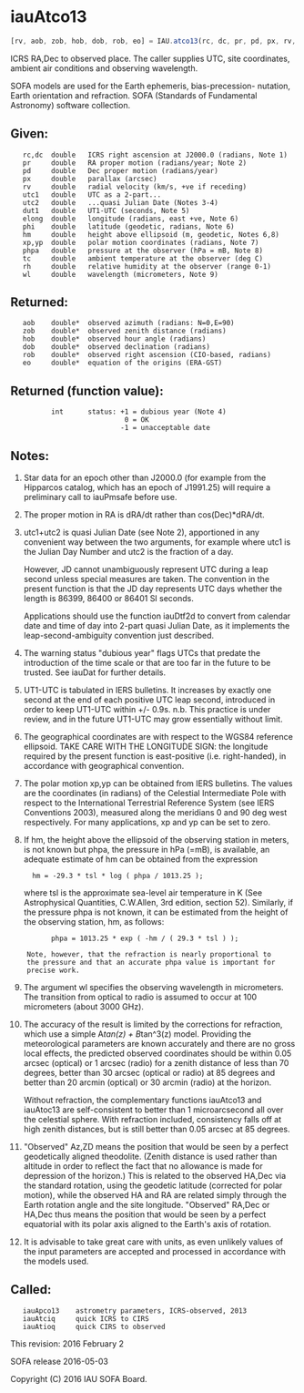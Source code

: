# iauAtco13

```js
[rv, aob, zob, hob, dob, rob, eo] = IAU.atco13(rc, dc, pr, pd, px, rv, utc1, utc2, dut1, elong, phi, hm, xp, yp, phpa, tc, rh, wl)
```

ICRS RA,Dec to observed place.  The caller supplies UTC, site
coordinates, ambient air conditions and observing wavelength.

SOFA models are used for the Earth ephemeris, bias-precession-
nutation, Earth orientation and refraction.
SOFA (Standards of Fundamental Astronomy) software collection.


## Given:
```
   rc,dc  double   ICRS right ascension at J2000.0 (radians, Note 1)
   pr     double   RA proper motion (radians/year; Note 2)
   pd     double   Dec proper motion (radians/year)
   px     double   parallax (arcsec)
   rv     double   radial velocity (km/s, +ve if receding)
   utc1   double   UTC as a 2-part...
   utc2   double   ...quasi Julian Date (Notes 3-4)
   dut1   double   UT1-UTC (seconds, Note 5)
   elong  double   longitude (radians, east +ve, Note 6)
   phi    double   latitude (geodetic, radians, Note 6)
   hm     double   height above ellipsoid (m, geodetic, Notes 6,8)
   xp,yp  double   polar motion coordinates (radians, Note 7)
   phpa   double   pressure at the observer (hPa = mB, Note 8)
   tc     double   ambient temperature at the observer (deg C)
   rh     double   relative humidity at the observer (range 0-1)
   wl     double   wavelength (micrometers, Note 9)
```

## Returned:
```
   aob    double*  observed azimuth (radians: N=0,E=90)
   zob    double*  observed zenith distance (radians)
   hob    double*  observed hour angle (radians)
   dob    double*  observed declination (radians)
   rob    double*  observed right ascension (CIO-based, radians)
   eo     double*  equation of the origins (ERA-GST)
```

## Returned (function value):
```
          int      status: +1 = dubious year (Note 4)
                            0 = OK
                           -1 = unacceptable date
```

## Notes:

1)  Star data for an epoch other than J2000.0 (for example from the
    Hipparcos catalog, which has an epoch of J1991.25) will require
    a preliminary call to iauPmsafe before use.

2)  The proper motion in RA is dRA/dt rather than cos(Dec)*dRA/dt.

3)  utc1+utc2 is quasi Julian Date (see Note 2), apportioned in any
    convenient way between the two arguments, for example where utc1
    is the Julian Day Number and utc2 is the fraction of a day.

    However, JD cannot unambiguously represent UTC during a leap
    second unless special measures are taken.  The convention in the
    present function is that the JD day represents UTC days whether
    the length is 86399, 86400 or 86401 SI seconds.

    Applications should use the function iauDtf2d to convert from
    calendar date and time of day into 2-part quasi Julian Date, as
    it implements the leap-second-ambiguity convention just
    described.

4)  The warning status "dubious year" flags UTCs that predate the
    introduction of the time scale or that are too far in the
    future to be trusted.  See iauDat for further details.

5)  UT1-UTC is tabulated in IERS bulletins.  It increases by exactly
    one second at the end of each positive UTC leap second,
    introduced in order to keep UT1-UTC within +/- 0.9s.  n.b. This
    practice is under review, and in the future UT1-UTC may grow
    essentially without limit.

6)  The geographical coordinates are with respect to the WGS84
    reference ellipsoid.  TAKE CARE WITH THE LONGITUDE SIGN:  the
    longitude required by the present function is east-positive
    (i.e. right-handed), in accordance with geographical convention.

7)  The polar motion xp,yp can be obtained from IERS bulletins.  The
    values are the coordinates (in radians) of the Celestial
    Intermediate Pole with respect to the International Terrestrial
    Reference System (see IERS Conventions 2003), measured along the
    meridians 0 and 90 deg west respectively.  For many
    applications, xp and yp can be set to zero.

8)  If hm, the height above the ellipsoid of the observing station
    in meters, is not known but phpa, the pressure in hPa (=mB),
    is available, an adequate estimate of hm can be obtained from
    the expression

          hm = -29.3 * tsl * log ( phpa / 1013.25 );

    where tsl is the approximate sea-level air temperature in K
    (See Astrophysical Quantities, C.W.Allen, 3rd edition, section
    52).  Similarly, if the pressure phpa is not known, it can be
    estimated from the height of the observing station, hm, as
    follows:

```
          phpa = 1013.25 * exp ( -hm / ( 29.3 * tsl ) );

    Note, however, that the refraction is nearly proportional to
    the pressure and that an accurate phpa value is important for
    precise work.
```

9)  The argument wl specifies the observing wavelength in
    micrometers.  The transition from optical to radio is assumed to
    occur at 100 micrometers (about 3000 GHz).

10) The accuracy of the result is limited by the corrections for
    refraction, which use a simple A*tan(z) + B*tan^3(z) model.
    Providing the meteorological parameters are known accurately and
    there are no gross local effects, the predicted observed
    coordinates should be within 0.05 arcsec (optical) or 1 arcsec
    (radio) for a zenith distance of less than 70 degrees, better
    than 30 arcsec (optical or radio) at 85 degrees and better
    than 20 arcmin (optical) or 30 arcmin (radio) at the horizon.

    Without refraction, the complementary functions iauAtco13 and
    iauAtoc13 are self-consistent to better than 1 microarcsecond
    all over the celestial sphere.  With refraction included,
    consistency falls off at high zenith distances, but is still
    better than 0.05 arcsec at 85 degrees.

11) "Observed" Az,ZD means the position that would be seen by a
    perfect geodetically aligned theodolite.  (Zenith distance is
    used rather than altitude in order to reflect the fact that no
    allowance is made for depression of the horizon.)  This is
    related to the observed HA,Dec via the standard rotation, using
    the geodetic latitude (corrected for polar motion), while the
    observed HA and RA are related simply through the Earth rotation
    angle and the site longitude.  "Observed" RA,Dec or HA,Dec thus
    means the position that would be seen by a perfect equatorial
    with its polar axis aligned to the Earth's axis of rotation.

12) It is advisable to take great care with units, as even unlikely
    values of the input parameters are accepted and processed in
    accordance with the models used.

## Called:
```
   iauApco13    astrometry parameters, ICRS-observed, 2013
   iauAtciq     quick ICRS to CIRS
   iauAtioq     quick CIRS to observed
```

This revision:   2016 February 2

SOFA release 2016-05-03

Copyright (C) 2016 IAU SOFA Board.
